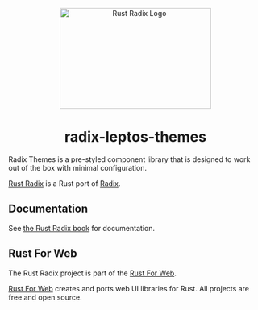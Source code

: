 <p align="center">
    <a href="../../../../logo.svg">
        <img src="../../../../logo.svg" width="300" height="200" alt="Rust Radix Logo">
    </a>
</p>

<h1 align="center">radix-leptos-themes</h1>

Radix Themes is a pre-styled component library that is designed to work out of the box with minimal configuration.

[Rust Radix](https://github.com/RustForWeb/radix) is a Rust port of [Radix](https://www.radix-ui.com/).

## Documentation

See [the Rust Radix book](https://radix.rustforweb.org/) for documentation.

## Rust For Web

The Rust Radix project is part of the [Rust For Web](https://github.com/RustForWeb).

[Rust For Web](https://github.com/RustForWeb) creates and ports web UI libraries for Rust. All projects are free and open source.
